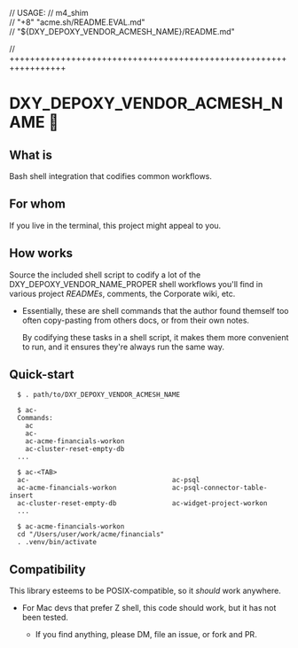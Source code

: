 // USAGE:
//   m4_shim \
//     "+8" "acme.sh/README.EVAL.md" \
//     "${DXY_DEPOXY_VENDOR_ACMESH_NAME}/README.md"

// +++++++++++++++++++++++++++++++++++++++++++++++++++++++++++++++++

# DXY_DEPOXY_VENDOR_ACMESH_NAME 🧨

## What is

Bash shell integration that codifies common workflows.

## For whom

If you live in the terminal, this project might appeal to you.

## How works

Source the included shell script to codify a lot
of the DXY_DEPOXY_VENDOR_NAME_PROPER shell workflows you'll find in various
project *READMEs*, comments, the Corporate wiki, etc.

- Essentially, these are shell commands that the author found
  themself too often copy-pasting from others docs, or from
  their own notes.

  By codifying these tasks in a shell script, it makes them more
  convenient to run, and it ensures they're always run the same way.

## Quick-start

```
  $ . path/to/DXY_DEPOXY_VENDOR_ACMESH_NAME

  $ ac-
  Commands:
    ac
    ac-
    ac-acme-financials-workon
    ac-cluster-reset-empty-db
  ...

  $ ac-<TAB>
  ac-                                    ac-psql
  ac-acme-financials-workon              ac-psql-connector-table-insert
  ac-cluster-reset-empty-db              ac-widget-project-workon
  ...

  $ ac-acme-financials-workon
  cd "/Users/user/work/acme/financials"
  . .venv/bin/activate
```

## Compatibility

This library esteems to be POSIX-compatible, so it *should* work anywhere.

- For Mac devs that prefer Z shell, this code should work, but it has not
  been tested.

  - If you find anything, please DM, file an issue, or fork and PR.

